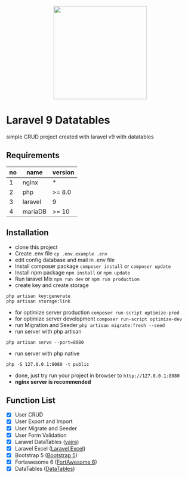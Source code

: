 <p align="center">
    <a href="https://laravel.com" target="_blank">
        <img src="https://raw.githubusercontent.com/laravel/art/master/logo-lockup/5%20SVG/2%20CMYK/1%20Full%20Color/laravel-logolockup-cmyk-red.svg" width="250">
    </a>
</p>

# Laravel 9 Datatables
simple CRUD project created with laravel v9 with datatables

## Requirements

| no | name | version |
| ------------- | ------------- | ------------- |
| 1 | nginx | * |
| 2 | php | >= 8.0 |
| 3 | laravel | 9 |
| 4 | mariaDB | >= 10 |

## Installation

* clone this project
* Create .env file `cp .env.example .env`
* edit config database and mail in .env file
* Install composer package `composer install` or `composer update`
* Install npm package `npm install` or `npm update`
* Run laravel Mix `npm run dev` or `npm run production`
* create key and create storage
```
php artisan key:generate
php artisan storage:link
```
* for optimize server production `composer run-script optimize-prod`
* for optimize server development `composer run-script optimize-dev`
* run Migration and Seeder `php artisan migrate:fresh --seed`
* run server with php artisan
```
php artisan serve --port=8080
```
* run server with php native
```
php -S 127.0.0.1:8080 -t public
```
* done, just try run your project in browser to `http://127.0.0.1:8080`
* **nginx server is recommended**

## Function List

* [x] User CRUD
* [x] User Export and Import
* [x] User Migrate and Seeder
* [x] User Form Validation
* [x] Laravel DataTables ([yajra](https://github.com/yajra/laravel-datatables))
* [x] Laravel Excel ([Laravel Excel](https://github.com/SpartnerNL/Laravel-Excel))
* [x] Bootstrap 5 ([Bootstrap 5](https://github.com/twbs/bootstrap))
* [x] Fortawesome 6 ([FortAwesome 6](https://github.com/FortAwesome/Font-Awesome))
* [x] DataTables ([DataTables](https://github.com/DataTables/DataTables))

